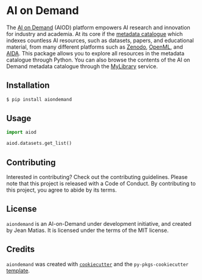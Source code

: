 # AI on Demand 

The [AI on Demand](https://aiod.eu) (AIOD) platform empowers AI research and innovation for industry and academia. 
At its core if the [metadata catalogue](https://aiod.i3a.es) which indexes countless AI resources, such as datasets, papers, and educational material, 
from many different platforms such as [Zenodo](https://www.zenodo.org), [OpenML](https://www.openml.org), and [AIDA](https://https://www.i-aida.org/ai-educational-resources/).
This package allows you to explore all resources in the metadata catalogue through Python.
You can also browse the contents of the AI on Demand metadata catalogue through the [MyLibrary](https://mylibrary.aiod.eu) service.

## Installation

```bash
$ pip install aiondemand
```

## Usage

```python
import aiod

aiod.datasets.get_list()
```

## Contributing

Interested in contributing? Check out the contributing guidelines. Please note that this project is released with a Code of Conduct. By contributing to this project, you agree to abide by its terms.

## License

`aiondemand` is an AI-on-Demand under development initiative, and created by Jean Matias. It is licensed under the terms of the MIT license.

## Credits

`aiondemand` was created with [`cookiecutter`](https://cookiecutter.readthedocs.io/en/latest/) and the `py-pkgs-cookiecutter` [template](https://github.com/py-pkgs/py-pkgs-cookiecutter).
